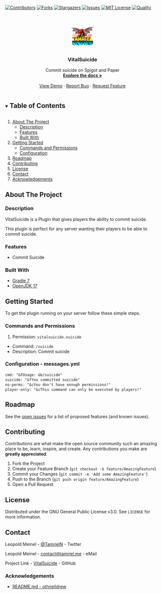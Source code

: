 <!-- PROJECT SHIELDS -->
[![Contributors][contributors-shield]][contributors-url]
[![Forks][forks-shield]][forks-url]
[![Stargazers][stars-shield]][stars-url]
[![Issues][issues-shield]][issues-url]
[![MIT License][license-shield]][license-url]
[![Quality][quality-shield]][quality-url]

<!-- PROJECT LOGO -->
<!--suppress ALL -->
<br />
<p align="center">
  <a href="https://github.com/LeoMeinel/VitalSuicide">
    <img src="images/logo.png" alt="Logo" width="80" height="80">
  </a>

<h3 align="center">VitalSuicide</h3>

  <p align="center">
    Commit suicide on Spigot and Paper
    <br />
    <a href="https://github.com/LeoMeinel/VitalSuicide"><strong>Explore the docs »</strong></a>
    <br />
    <br />
    <a href="https://github.com/LeoMeinel/VitalSuicide">View Demo</a>
    ·
    <a href="https://github.com/LeoMeinel/VitalSuicide/issues">Report Bug</a>
    ·
    <a href="https://github.com/LeoMeinel/VitalSuicide/issues">Request Feature</a>
  </p>

<!-- TABLE OF CONTENTS -->
<details open="open">
  <summary><h2 style="display: inline-block">Table of Contents</h2></summary>
  <ol>
    <li>
      <a href="#about-the-project">About The Project</a>
      <ul>
        <li><a href="#description">Description</a></li>
        <li><a href="#features">Features</a></li>
        <li><a href="#built-with">Built With</a></li>
      </ul>
    </li>
    <li>
      <a href="#getting-started">Getting Started</a>
      <ul>
        <li><a href="#commands-and-permissions">Commands and Permissions</a></li>
        <li><a href="#configuration - messages.yml">Configuration</a></li>
      </ul>
    </li>
    <li><a href="#roadmap">Roadmap</a></li>
    <li><a href="#contributing">Contributing</a></li>
    <li><a href="#license">License</a></li>
    <li><a href="#contact">Contact</a></li>
    <li><a href="#acknowledgements">Acknowledgements</a></li>
  </ol>
</details>

<!-- ABOUT THE PROJECT -->

## About The Project

### Description

VitalSuicide is a Plugin that gives players the ability to commit suicide.

This plugin is perfect for any server wanting their players to be able to commit suicide.

### Features

* Commit Suicide

### Built With

* [Gradle 7](https://docs.gradle.org/7.4/release-notes.html)
* [OpenJDK 17](https://openjdk.java.net/projects/jdk/17/)

<!-- GETTING STARTED -->

## Getting Started

To get the plugin running on your server follow these simple steps.

### Commands and Permissions

1. Permission: `vitalsuicide.suicide`

* Command: `/suicide`
* Description: Commit suicide

### Configuration - messages.yml

```
cmd: "&fUsage: &b/suicide"
suicide: "&fYou committed suicide"
no-perms: "&cYou don't have enough permissions!"
player-only: "&cThis command can only be executed by players!"
```

<!-- ROADMAP -->

## Roadmap

See the [open issues](https://github.com/LeoMeinel/VitalSuicide/issues) for a list of proposed features (and known
issues).

<!-- CONTRIBUTING -->

## Contributing

Contributions are what make the open source community such an amazing place to be, learn, inspire, and create. Any
contributions you make are **greatly appreciated**.

1. Fork the Project
2. Create your Feature Branch (`git checkout -b feature/AmazingFeature`)
3. Commit your Changes (`git commit -m 'Add some AmazingFeature'`)
4. Push to the Branch (`git push origin feature/AmazingFeature`)
5. Open a Pull Request

<!-- LICENSE -->

## License

Distributed under the GNU General Public License v3.0. See `LICENSE` for more information.

<!-- CONTACT -->

## Contact

Leopold Meinel - [@TamrielN](https://twitter.com/TamrielN) - Twitter

Leopold Meinel - [contact@tamriel.me](mailto:contact@tamriel.me) - eMail

Project Link - [VitalSuicide](https://github.com/LeoMeinel/VitalSuicide) - GitHub

<!-- ACKNOWLEDGEMENTS -->

### Acknowledgements

* [README.md - othneildrew](https://github.com/othneildrew/Best-README-Template)

<!-- MARKDOWN LINKS & IMAGES -->

[contributors-shield]: https://img.shields.io/github/contributors-anon/LeoMeinel/VitalSuicide?style=for-the-badge

[contributors-url]: https://github.com/LeoMeinel/VitalSuicide/graphs/contributors

[forks-shield]: https://img.shields.io/github/forks/LeoMeinel/VitalSuicide?label=Forks&style=for-the-badge

[forks-url]: https://github.com/LeoMeinel/VitalSuicide/network/members

[stars-shield]: https://img.shields.io/github/stars/LeoMeinel/VitalSuicide?style=for-the-badge

[stars-url]: https://github.com/LeoMeinel/VitalSuicide/stargazers

[issues-shield]: https://img.shields.io/github/issues/LeoMeinel/VitalSuicide?style=for-the-badge

[issues-url]: https://github.com/LeoMeinel/VitalSuicide/issues

[license-shield]: https://img.shields.io/github/license/LeoMeinel/VitalSuicide?style=for-the-badge

[license-url]: https://github.com/LeoMeinel/VitalSuicide/blob/main/LICENSE

[quality-shield]: https://img.shields.io/codefactor/grade/github/LeoMeinel/VitalSuicide?style=for-the-badge

[quality-url]: https://www.codefactor.io/repository/github/LeoMeinel/VitalSuicide
